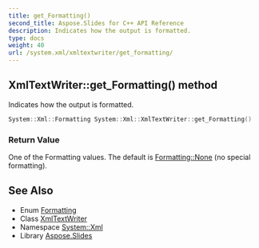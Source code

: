 ```yaml
---
title: get_Formatting()
second_title: Aspose.Slides for C++ API Reference
description: Indicates how the output is formatted.
type: docs
weight: 40
url: /system.xml/xmltextwriter/get_formatting/
---
```

## XmlTextWriter::get_Formatting() method


Indicates how the output is formatted.

```cpp
System::Xml::Formatting System::Xml::XmlTextWriter::get_Formatting()
```


### Return Value

One of the Formatting values. The default is [Formatting::None](../../formatting/) (no special formatting).

## See Also

* Enum [Formatting](../../formatting/)
* Class [XmlTextWriter](../)
* Namespace [System::Xml](../../)
* Library [Aspose.Slides](../../../)